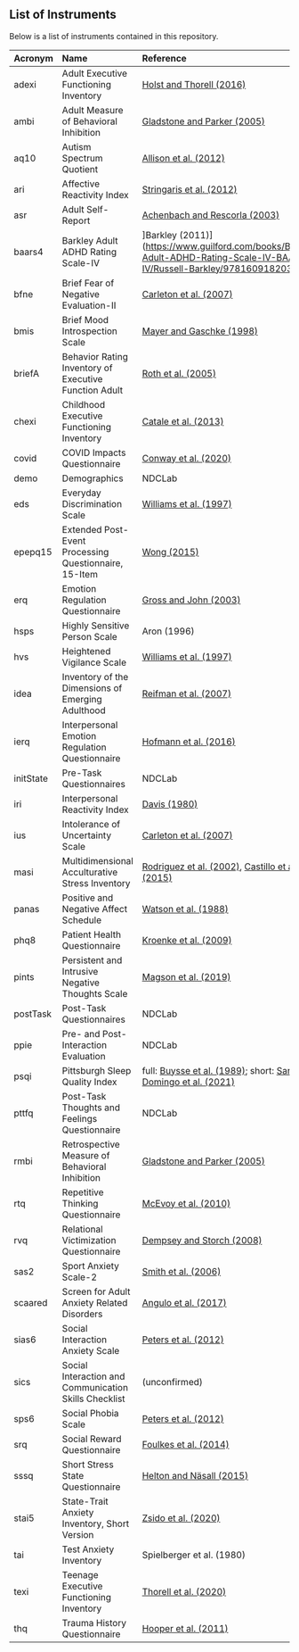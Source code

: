 ## List of Instruments

Below is a list of instruments contained in this repository.

| Acronym | Name | Reference |
| :-- | :-- | :-- |
| adexi | Adult Executive Functioning Inventory | [Holst and Thorell (2016)](https://pubmed.ncbi.nlm.nih.gov/28497641/) |
| ambi | Adult Measure of Behavioral Inhibition | [Gladstone and Parker (2005)](https://pubmed.ncbi.nlm.nih.gov/15922458/) |
| aq10 | Autism Spectrum Quotient | [Allison et al. (2012)](https://pubmed.ncbi.nlm.nih.gov/22265366/) |
| ari | Affective Reactivity Index | [Stringaris et al. (2012)](https://www.ncbi.nlm.nih.gov/pmc/articles/PMC3484687/) |
| asr | Adult Self-Report | [Achenbach and Rescorla (2003)](https://link.springer.com/referenceworkentry/10.1007/978-0-387-79948-3_1529) |
| baars4 | Barkley Adult ADHD Rating Scale-IV | ]Barkley (2011)](https://www.guilford.com/books/Barkley-Adult-ADHD-Rating-Scale-IV-BAARS-IV/Russell-Barkley/9781609182038) |
| bfne | Brief Fear of Negative Evaluation-II | [Carleton et al. (2007)](https://psycnet.apa.org/record/2007-01810-010) |
| bmis | Brief Mood Introspection Scale | [Mayer and Gaschke (1998)](https://pubmed.ncbi.nlm.nih.gov/3418484) |
| briefA | Behavior Rating Inventory of Executive Function Adult | [Roth et al. (2005)](https://www.parinc.com/Products/Pkey/25) |
| chexi | Childhood Executive Functioning Inventory | [Catale et al. (2013)](https://pubmed.ncbi.nlm.nih.gov/23355496/) |
| covid | COVID Impacts Questionnaire | [Conway et al. (2020)](https://doi.org/10.31234/osf.io/z2x9a) |
| demo | Demographics | NDCLab |
| eds | Everyday Discrimination Scale | [Williams et al. (1997)](https://pubmed.ncbi.nlm.nih.gov/22013026/) |
| epepq15 | Extended Post-Event Processing Questionnaire, 15-Item | [Wong (2015)](https://pubmed.ncbi.nlm.nih.gov/24841332/) |
| erq | Emotion Regulation Questionnaire | [Gross and John (2003)](https://pubmed.ncbi.nlm.nih.gov/12916575/) |
| hsps | Highly Sensitive Person Scale | Aron (1996) |
| hvs | Heightened Vigilance Scale | [Williams et al. (1997)](https://pubmed.ncbi.nlm.nih.gov/22013026/) |
| idea | Inventory of the Dimensions of Emerging Adulthood | [Reifman et al. (2007)](https://jyd.pitt.edu/ojs/jyd/article/view/359) |
| ierq | Interpersonal Emotion Regulation Questionnaire | [Hofmann et al. (2016)](https://link.springer.com/article/10.1007/s10608-016-9756-2) |
| initState | Pre-Task Questionnaires | NDCLab |
| iri | Interpersonal Reactivity Index | [Davis (1980)](https://www.researchgate.net/publication/34891073_A_Multidimensional_Approach_to_Individual_Differences_in_Empathy) |
| ius | Intolerance of Uncertainty Scale | [Carleton et al. (2007)](https://pubmed.ncbi.nlm.nih.gov/16647833/) |
| masi | Multidimensional Acculturative Stress Inventory | [Rodriguez et al. (2002)](https://pubmed.ncbi.nlm.nih.gov/12501570/), [Castillo et al. (2015)](https://pubmed.ncbi.nlm.nih.gov/25730163/) |
| panas | Positive and Negative Affect Schedule | [Watson et al. (1988)](https://pubmed.ncbi.nlm.nih.gov/3397865/) |
| phq8 | Patient Health Questionnaire | [Kroenke et al. (2009)](https://pubmed.ncbi.nlm.nih.gov/18752852/) |
| pints | Persistent and Intrusive Negative Thoughts Scale | [Magson et al. (2019)](https://psycnet.apa.org/fulltext/2019-41000-001) |
| postTask | Post-Task Questionnaires | NDCLab |
| ppie | Pre- and Post-Interaction Evaluation | NDCLab |
| psqi | Pittsburgh Sleep Quality Index | full: [Buysse et al. (1989)](https://pubmed.ncbi.nlm.nih.gov/2748771/); short: [Sancho-Domingo et al. (2021)](https://pubmed.ncbi.nlm.nih.gov/33119375/) |
| pttfq | Post-Task Thoughts and Feelings Questionnaire | NDCLab |
| rmbi | Retrospective Measure of Behavioral Inhibition | [Gladstone and Parker (2005)](https://pubmed.ncbi.nlm.nih.gov/15922458/) |
| rtq | Repetitive Thinking Questionnaire | [McEvoy et al. (2010)](https://pubmed.ncbi.nlm.nih.gov/20409676/) |
| rvq | Relational Victimization Questionnaire | [Dempsey and Storch (2008)](https://psycnet.apa.org/record/2008-03763-004) |
| sas2 | Sport Anxiety Scale-2 | [Smith et al. (2006)](https://psycnet.apa.org/record/2006-22413-004) |
| scaared | Screen for Adult Anxiety Related Disorders | [Angulo et al. (2017)](https://pubmed.ncbi.nlm.nih.gov/28359032/) |
| sias6 | Social Interaction Anxiety Scale | [Peters et al. (2012)](https://pubmed.ncbi.nlm.nih.gov/21744971/) |
| sics | Social Interaction and Communication Skills Checklist | (unconfirmed) |
| sps6 | Social Phobia Scale | [Peters et al. (2012)](https://pubmed.ncbi.nlm.nih.gov/21744971/) |
| srq | Social Reward Questionnaire | [Foulkes et al. (2014)](https://pubmed.ncbi.nlm.nih.gov/24653711/) |
| sssq | Short Stress State Questionnaire | [Helton and Näsall (2015)](https://psycnet.apa.org/record/2014-09900-001) |
| stai5 | State-Trait Anxiety Inventory, Short Version | [Zsido et al. (2020)](https://pubmed.ncbi.nlm.nih.gov/32563747/) |
| tai | Test Anxiety Inventory | Spielberger et al. (1980) |
| texi | Teenage Executive Functioning Inventory | [Thorell et al. (2020)](https://pubmed.ncbi.nlm.nih.gov/32090688/) |
| thq | Trauma History Questionnaire | [Hooper et al. (2011)](https://psycnet.apa.org/record/2011-10871-005) |
